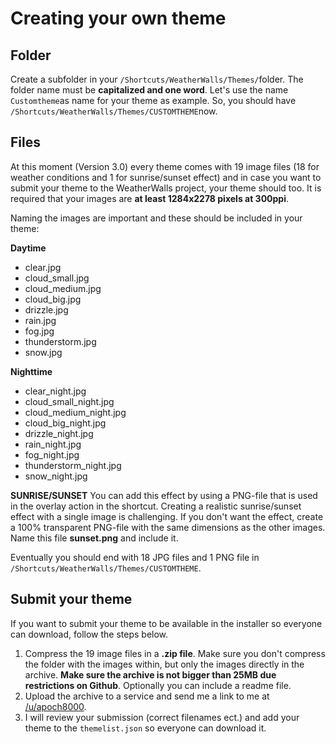 # Creating your own theme

## Folder

Create a subfolder in your `/Shortcuts/WeatherWalls/Themes/`folder. The folder name must be **capitalized and one word**. Let's use the name `Customtheme`as name for your theme as example. So, you should have `/Shortcuts/WeatherWalls/Themes/CUSTOMTHEME`now.

## Files

At this moment (Version 3.0) every theme comes with 19 image files (18 for weather conditions and 1 for sunrise/sunset effect) and in case you want to submit your theme to the WeatherWalls project, your theme should too. It is required that your images are **at least 1284x2278 pixels at 300ppi**.  

Naming the images are important and these should be included in your theme:

**Daytime**
* clear.jpg
* cloud_small.jpg
* cloud_medium.jpg
* cloud_big.jpg
* drizzle.jpg
* rain.jpg
* fog.jpg
* thunderstorm.jpg
* snow.jpg

**Nighttime**
* clear_night.jpg
* cloud_small_night.jpg
* cloud_medium_night.jpg
* cloud_big_night.jpg
* drizzle_night.jpg
* rain_night.jpg
* fog_night.jpg
* thunderstorm_night.jpg
* snow_night.jpg

**SUNRISE/SUNSET**
You can add this effect by using a PNG-file that is used in the overlay action in the shortcut. Creating a realistic sunrise/sunset effect with a single image is challenging. If you don't want the effect, create a 100% transparent PNG-file with the same dimensions as the other images. Name this file **sunset.png** and include it.

Eventually you should end with 18 JPG files and 1 PNG file in `/Shortcuts/WeatherWalls/Themes/CUSTOMTHEME`.

## Submit your theme
If you want to submit your theme to be available in the installer so everyone can download, follow the steps below.
1. Compress the 19 image files in a **.zip file**. Make sure you don't compress the folder with the images within, but only the images directly in the archive. **Make sure the archive is not bigger than 25MB due restrictions on Github**. Optionally you can include a readme file.
2. Upload the archive to a service and send me a link to me at [/u/apoch8000](https://www.reddit.com/user/apoch8000).
3. I will review your submission (correct filenames ect.) and add your theme to the `themelist.json` so everyone can download it.

